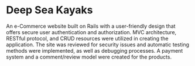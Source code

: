 # Deep Sea Kayaks

An e-Commerce website built on Rails with a user-friendly design that offers secure user authentication and authorization. MVC architecture, RESTful protocol, and CRUD resources were utilized in creating the application. The site was reviewed for security issues and automatic testing methods were implemented, as well as debugging processes. A payment system and a comment/review model were created for the products.

